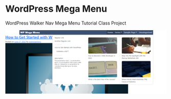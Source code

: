 # WordPress Mega Menu

WordPress Walker Nav Mega Menu Tutorial Class Project

![Mega Menu](/assets/megamenu.png)
